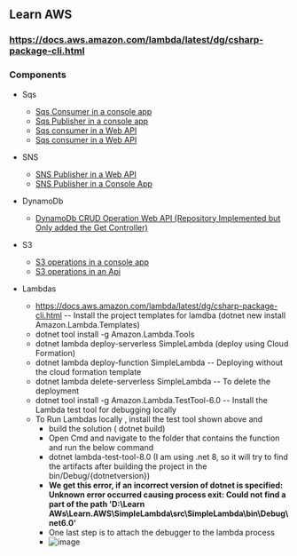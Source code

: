 ## Learn AWS

### https://docs.aws.amazon.com/lambda/latest/dg/csharp-package-cli.html

### Components
- Sqs
  - <a href="./Sqs/SQS.ConsoleApp.Consumer">Sqs Consumer in a console app</a>
  - <a href="./Sqs/SQS.ConsoleApp.Publisher">Sqs Publisher in a console app</a>
  - <a href="./Sqs/Sqs.Api.Consumer">Sqs consumer in a Web API</a>
  - <a href="./Sqs/SqsOperations.Api">Sqs consumer in a Web API</a>

- SNS
  - <a href="./SNS/SnsPublisher.Api">SNS Publisher in a Web API</a>
  - <a href="./SNS/SNS.Publisher/Program.cs">SNS Publisher in a Console App</a>

- DynamoDb
  - <a href="./DynamoDb/LearnAws.DynamoDb.Web/Program.cs">DynamoDb CRUD Operation Web API (Repository Implemented but Only added the Get Controller)</a>

- S3
  - <a href="./S3/S3.ConsoleApp">S3 operations in a console app</a> 
  - <a href="./S3/LearnS3.Api">S3 operations in an Api</a>

- Lambdas
  - https://docs.aws.amazon.com/lambda/latest/dg/csharp-package-cli.html -- Install the project templates for lamdba (dotnet new install 
   Amazon.Lambda.Templates)
  - dotnet tool install -g Amazon.Lambda.Tools 
  - dotnet lambda deploy-serverless SimpleLambda (deploy using Cloud Formation)
  - dotnet lambda deploy-function SimpleLambda -- Deploying without the cloud formation template
  - dotnet lambda delete-serverless SimpleLambda -- To delete the deployment
  - dotnet tool install -g Amazon.Lambda.TestTool-6.0 -- Install the Lambda test tool for debugging locally
  - To Run Lambdas locally , install the test tool shown above and 
     - build the solution ( dotnet build)
     - Open Cmd and navigate to the folder that contains the function and run the below command
     - dotnet lambda-test-tool-8.0 (I am using .net 8, so it will try to find the artifacts after building the project in the bin/Debug/{dotnetversion})
     - **We get this error, if an incorrect version of dotnet is specified: Unknown error occurred causing process exit: Could not find a part of the path 'D:\Learn AWs\Learn.AWS\SimpleLambda\src\SimpleLambda\bin\Debug\net6.0'**
     - One last step is to attach the debugger to the lambda process
     - ![image](https://github.com/user-attachments/assets/f4d3ea7e-19bb-40b3-a629-789ecc0cfecf)

    
